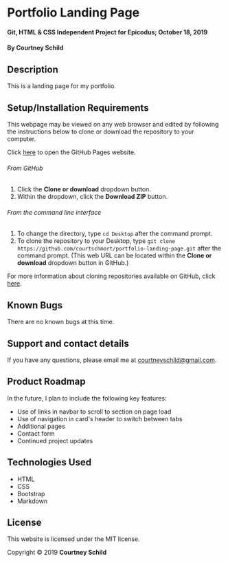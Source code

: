 # Portfolio Landing Page

#### Git, HTML & CSS Independent Project for Epicodus; October 18, 2019

#### By Courtney Schild

## Description

This is a landing page for my portfolio.

<!-- ## Specs
| Header      | Header      | Header      |
| ----------- | ----------- | ----------- |
| **Our program should handle:** | **When it receives:** | **It should return:** | -->

## Setup/Installation Requirements

This webpage may be viewed on any web browser and edited by following the instructions below to clone or download the repository to your computer.

Click [here](https://courtschmort.github.io/portfolio-landing-page/) to open the GitHub Pages website.

###### From GitHub
1. Click the **Clone or download** dropdown button.
2. Within the dropdown, click the **Download ZIP** button.

###### From the command line interface
1. To change the directory, type `cd Desktop` after the command prompt.
2. To clone the repository to your Desktop, type `git clone https://github.com/courtschmort/portfolio-landing-page.git` after the command prompt. (This web URL can be located within the **Clone or download** dropdown button in GitHub.)

For more information about cloning repositories available on GitHub, click [here](https://help.github.com/en/articles/which-remote-url-should-i-use).

## Known Bugs

There are no known bugs at this time.

## Support and contact details

If you have any questions, please email me at courtneyschild@gmail.com.

## Product Roadmap

In the future, I plan to include the following key features:
* Use of links in navbar to scroll to section on page load
* Use of navigation in card's header to switch between tabs
* Additional pages
* Contact form
* Continued project updates

## Technologies Used

* HTML
* CSS
* Bootstrap
* Markdown

## License

This website is licensed under the MIT license.

Copyright &copy; 2019 **Courtney Schild**
